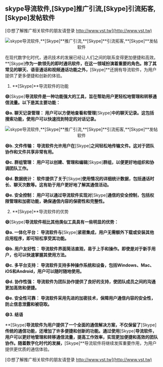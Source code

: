 ## **skype导流软件,**[Skype]**推广引流,**[Skype]**引流拓客,**[Skype]**发帖软件**

[😍想了解推广相关软件的朋友请登录 http://www.vst.tw](http://www.vst.tw)

 <center><img src="https://vst.tw/MP4/tuiguang/png/7.png" alt="skype导流软件,**[Skype]**推广引流,**[Skype]**引流拓客,**[Skype]**发帖软件"></center>

在现代数字化时代，通讯技术的发展已经让人们之间的联系变得更加便捷和高效。**[Skype]**作为一款领先的即时通讯软件，在这一领域扮演着重要的角色。除了其常见的聊天、语音通话和视频通话功能之外，**[Skype]**还拥有导流软件，为用户提供了更多便捷和创新的体验。

1. **[Skype]**导流软件的功能

**😄**[Skype]**导流软件是一种功能强大的工具，旨在帮助用户更轻松地管理和转移通信流量。以下是其主要功能：**

**😄a. 聊天记录管理： 用户可以方便地查看和管理**[Skype]**中的聊天记录。这包括搜索功能，使用户可以快速找到特定的对话记录。**

 <center><img src="https://vst.tw/MP4/tuiguang/png/8.png" alt="skype导流软件,**[Skype]**推广引流,**[Skype]**引流拓客,**[Skype]**发帖软件"></center>

**😄b. 文件传输： 导流软件允许用户在**[Skype]**之间轻松地传输文件。这对于团队协作和文件共享非常有用。**

**😄c. 群组管理： 用户可以创建、管理和编辑**[Skype]**群组，以便更好地组织和协调团队工作。**

**😄d. 数据统计： 软件提供了关于**[Skype]**使用情况的详细统计数据，包括通话时长、聊天次数等。这有助于用户更好地了解其通信活动。**

**😄e. 安全控制： 用户可以通过导流软件实现对**[Skype]**通信的安全控制，包括权限管理和加密功能，确保通信内容的保密性和完整性。**

2. **[Skype]**导流软件的优势

**😄**[Skype]**导流软件相比其他类似工具具有一些明显的优势：**

**😄a. 一体化平台： 导流软件与**[Skype]**紧密集成，用户无需额外下载或安装其他应用程序，即可轻松享受其功能。**

**😄b. 用户友好性： 导流软件界面简洁直观，易于上手和操作。即使是对于新手用户，也可以快速掌握其使用方法。**

**😄c. 多平台支持： 导流软件支持多种操作系统和设备，包括Windows、Mac、iOS和Android，用户可以随时随地使用。**

**😄d. 协作性强： 导流软件为团队协作提供了良好的支持，使团队成员之间的沟通更加高效和便捷。**

**😄e. 安全性可靠： 导流软件采用先进的加密技术，保障用户通信内容的安全性，防止信息泄露和被窃取。**

**😄3. 结语**

**[Skype]**导流软件为用户提供了一个全面的通信解决方案，不仅保留了**[Skype]**传统的通信功能，还增加了许多便捷和创新的功能。通过使用**[Skype]**导流软件，用户可以更好地管理和转移通信流量，提高工作效率，实现更加便捷和高效的团队协作。随着数字化时代的发展，**[Skype]**导流软件将继续发挥重要作用，为用户提供更优质的通信体验。

[😍想了解推广相关软件的朋友请登录 http://www.vst.tw](http://www.vst.tw)




